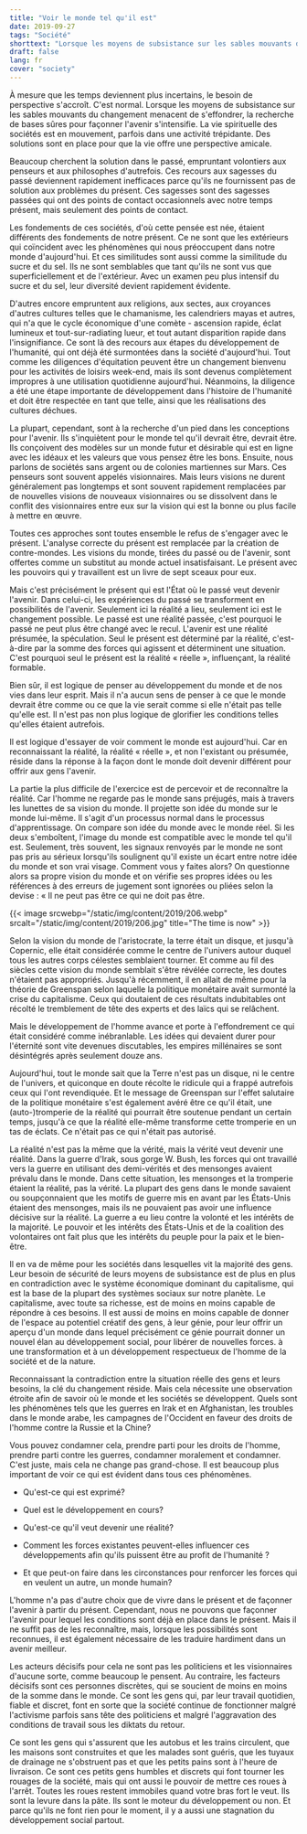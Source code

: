 ```yaml
---
title: "Voir le monde tel qu'il est"
date: 2019-09-27
tags: "Société"
shorttext: "Lorsque les moyens de subsistance sur les sables mouvants du changement menacent de s'effondrer, la recherche de bases sûres pour façonner l'avenir s'intensifie."
draft: false
lang: fr
cover: "society"
---
```


À mesure que les temps deviennent plus incertains, le besoin de perspective s'accroît. C'est normal. Lorsque les moyens de subsistance sur les sables mouvants du changement menacent de s'effondrer, la recherche de bases sûres pour façonner l'avenir s'intensifie. La vie spirituelle des sociétés est en mouvement, parfois dans une activité trépidante. Des solutions sont en place pour que la vie offre une perspective amicale.

Beaucoup cherchent la solution dans le passé, empruntant volontiers aux penseurs et aux philosophes d'autrefois. Ces recours aux sagesses du passé deviennent rapidement inefficaces parce qu'ils ne fournissent pas de solution aux problèmes du présent. Ces sagesses sont des sagesses passées qui ont des points de contact occasionnels avec notre temps présent, mais seulement des points de contact.

Les fondements de ces sociétés, d'où cette pensée est née, étaient différents des fondements de notre présent. Ce ne sont que les extérieurs qui coïncident avec les phénomènes qui nous préoccupent dans notre monde d'aujourd'hui. Et ces similitudes sont aussi comme la similitude du sucre et du sel. Ils ne sont semblables que tant qu'ils ne sont vus que superficiellement et de l'extérieur. Avec un examen peu plus intensif du sucre et du sel, leur diversité devient rapidement évidente.

D'autres encore empruntent aux religions, aux sectes, aux croyances d'autres cultures telles que le chamanisme, les calendriers mayas et autres, qui n'a que le cycle économique d'une comète - ascension rapide, éclat lumineux et tout-sur-radiating lueur, et tout autant disparition rapide dans l'insignifiance. Ce sont là des recours aux étapes du développement de l'humanité, qui ont déjà été surmontées dans la société d'aujourd'hui. Tout comme les diligences d'équitation peuvent être un changement bienvenu pour les activités de loisirs week-end, mais ils sont devenus complètement impropres à une utilisation quotidienne aujourd'hui. Néanmoins, la diligence a été une étape importante de développement dans l'histoire de l'humanité et doit être respectée en tant que telle, ainsi que les réalisations des cultures déchues.

La plupart, cependant, sont à la recherche d'un pied dans les conceptions pour l'avenir. Ils s'inquiètent pour le monde tel qu'il devrait être, devrait être. Ils conçoivent des modèles sur un monde futur et désirable qui est en ligne avec les idéaux et les valeurs que vous pensez être les bons. Ensuite, nous parlons de sociétés sans argent ou de colonies martiennes sur Mars. Ces penseurs sont souvent appelés visionnaires. Mais leurs visions ne durent généralement pas longtemps et sont souvent rapidement remplacées par de nouvelles visions de nouveaux visionnaires ou se dissolvent dans le conflit des visionnaires entre eux sur la vision qui est la bonne ou plus facile à mettre en œuvre.

Toutes ces approches sont toutes ensemble le refus de s'engager avec le présent. L'analyse correcte du présent est remplacée par la création de contre-mondes. Les visions du monde, tirées du passé ou de l'avenir, sont offertes comme un substitut au monde actuel insatisfaisant. Le présent avec les pouvoirs qui y travaillent est un livre de sept sceaux pour eux.

Mais c'est précisément le présent qui est l'État où le passé veut devenir l'avenir. Dans celui-ci, les expériences du passé se transforment en possibilités de l'avenir. Seulement ici la réalité a lieu, seulement ici est le changement possible. Le passé est une réalité passée, c'est pourquoi le passé ne peut plus être changé avec le recul. L'avenir est une réalité présumée, la spéculation. Seul le présent est déterminé par la réalité, c'est-à-dire par la somme des forces qui agissent et déterminent une situation. C'est pourquoi seul le présent est la réalité « réelle », influençant, la réalité formable.

Bien sûr, il est logique de penser au développement du monde et de nos vies dans leur esprit. Mais il n'a aucun sens de penser à ce que le monde devrait être comme ou ce que la vie serait comme si elle n'était pas telle qu'elle est. Il n'est pas non plus logique de glorifier les conditions telles qu'elles étaient autrefois.

Il est logique d'essayer de voir comment le monde est aujourd'hui. Car en reconnaissant la réalité, la réalité « réelle », et non l'existant ou présumée, réside dans la réponse à la façon dont le monde doit devenir différent pour offrir aux gens l'avenir.

La partie la plus difficile de l'exercice est de percevoir et de reconnaître la réalité. Car l'homme ne regarde pas le monde sans préjugés, mais à travers les lunettes de sa vision du monde. Il projette son idée du monde sur le monde lui-même. Il s'agit d'un processus normal dans le processus d'apprentissage. On compare son idée du monde avec le monde réel. Si les deux s'emboîtent, l'image du monde est compatible avec le monde tel qu'il est. Seulement, très souvent, les signaux renvoyés par le monde ne sont pas pris au sérieux lorsqu'ils soulignent qu'il existe un écart entre notre idée du monde et son vrai visage. Comment vous y faites alors? On questionne alors sa propre vision du monde et on vérifie ses propres idées ou les références à des erreurs de jugement sont ignorées ou pliées selon la devise : « Il ne peut pas être ce qui ne doit pas être.

{{< image srcwebp="/static/img/content/2019/206.webp" srcalt="/static/img/content/2019/206.jpg" title="The time is now" >}}

Selon la vision du monde de l'aristocrate, la terre était un disque, et jusqu'à Copernic, elle était considérée comme le centre de l'univers autour duquel tous les autres corps célestes semblaient tourner. Et comme au fil des siècles cette vision du monde semblait s'être révélée correcte, les doutes n'étaient pas appropriés. Jusqu'à récemment, il en allait de même pour la théorie de Greenspan selon laquelle la politique monétaire avait surmonté la crise du capitalisme. Ceux qui doutaient de ces résultats indubitables ont récolté le tremblement de tête des experts et des laïcs qui se relâchent.

Mais le développement de l'homme avance et porte à l'effondrement ce qui était considéré comme inébranlable. Les idées qui devaient durer pour l'éternité sont vite devenues discutables, les empires millénaires se sont désintégrés après seulement douze ans.

Aujourd'hui, tout le monde sait que la Terre n'est pas un disque, ni le centre de l'univers, et quiconque en doute récolte le ridicule qui a frappé autrefois ceux qui l'ont revendiquée. Et le message de Greenspan sur l'effet salutaire de la politique monétaire s'est également avéré être ce qu'il était, une (auto-)tromperie de la réalité qui pourrait être soutenue pendant un certain temps, jusqu'à ce que la réalité elle-même transforme cette tromperie en un tas de éclats. Ce n'était pas ce qui n'était pas autorisé.

La réalité n'est pas la même que la vérité, mais la vérité veut devenir une réalité. Dans la guerre d'Irak, sous gorge W. Bush, les forces qui ont travaillé vers la guerre en utilisant des demi-vérités et des mensonges avaient prévalu dans le monde. Dans cette situation, les mensonges et la tromperie étaient la réalité, pas la vérité. La plupart des gens dans le monde savaient ou soupçonnaient que les motifs de guerre mis en avant par les États-Unis étaient des mensonges, mais ils ne pouvaient pas avoir une influence décisive sur la réalité. La guerre a eu lieu contre la volonté et les intérêts de la majorité. Le pouvoir et les intérêts des États-Unis et de la coalition des volontaires ont fait plus que les intérêts du peuple pour la paix et le bien-être.

Il en va de même pour les sociétés dans lesquelles vit la majorité des gens. Leur besoin de sécurité de leurs moyens de subsistance est de plus en plus en contradiction avec le système économique dominant du capitalisme, qui est la base de la plupart des systèmes sociaux sur notre planète. Le capitalisme, avec toute sa richesse, est de moins en moins capable de répondre à ces besoins. Il est aussi de moins en moins capable de donner de l'espace au potentiel créatif des gens, à leur génie, pour leur offrir un aperçu d'un monde dans lequel précisément ce génie pourrait donner un nouvel élan au développement social, pour libérer de nouvelles forces. à une transformation et à un développement respectueux de l'homme de la société et de la nature.

Reconnaissant la contradiction entre la situation réelle des gens et leurs besoins, la clé du changement réside. Mais cela nécessite une observation étroite afin de savoir où le monde et les sociétés se développent. Quels sont les phénomènes tels que les guerres en Irak et en Afghanistan, les troubles dans le monde arabe, les campagnes de l'Occident en faveur des droits de l'homme contre la Russie et la Chine?

Vous pouvez condamner cela, prendre parti pour les droits de l'homme, prendre parti contre les guerres, condamner moralement et condamner. C'est juste, mais cela ne change pas grand-chose. Il est beaucoup plus important de voir ce qui est évident dans tous ces phénomènes.

  - Qu'est-ce qui est exprimé?

  - Quel est le développement en cours?

  - Qu'est-ce qu'il veut devenir une réalité?

  - Comment les forces existantes peuvent-elles influencer ces développements afin qu'ils puissent être au profit de l'humanité ?

  - Et que peut-on faire dans les circonstances pour renforcer les forces qui en veulent un autre, un monde humain?

L'homme n'a pas d'autre choix que de vivre dans le présent et de façonner l'avenir à partir du présent. Cependant, nous ne pouvons que façonner l'avenir pour lequel les conditions sont déjà en place dans le présent. Mais il ne suffit pas de les reconnaître, mais, lorsque les possibilités sont reconnues, il est également nécessaire de les traduire hardiment dans un avenir meilleur.

Les acteurs décisifs pour cela ne sont pas les politiciens et les visionnaires d'aucune sorte, comme beaucoup le pensent. Au contraire, les facteurs décisifs sont ces personnes discrètes, qui se soucient de moins en moins de la somme dans le monde. Ce sont les gens qui, par leur travail quotidien, fiable et discret, font en sorte que la société continue de fonctionner malgré l'activisme parfois sans tête des politiciens et malgré l'aggravation des conditions de travail sous les diktats du retour.

Ce sont les gens qui s'assurent que les autobus et les trains circulent, que les maisons sont construites et que les malades sont guéris, que les tuyaux de drainage ne s'obstruent pas et que les petits pains sont à l'heure de livraison. Ce sont ces petits gens humbles et discrets qui font tourner les rouages de la société, mais qui ont aussi le pouvoir de mettre ces roues à l'arrêt. Toutes les roues restent immobiles quand votre bras fort le veut. Ils sont la levure dans la pâte. Ils sont le moteur du développement ou non. Et parce qu'ils ne font rien pour le moment, il y a aussi une stagnation du développement social partout.
